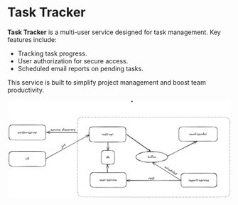 # Task Tracker

**Task Tracker** is a multi-user service designed for task management. Key features include:

- Tracking task progress.
- User authorization for secure access.
- Scheduled email reports on pending tasks.

This service is built to simplify project management and boost team productivity.

![Link to the image](task-tracker-schema.png)
